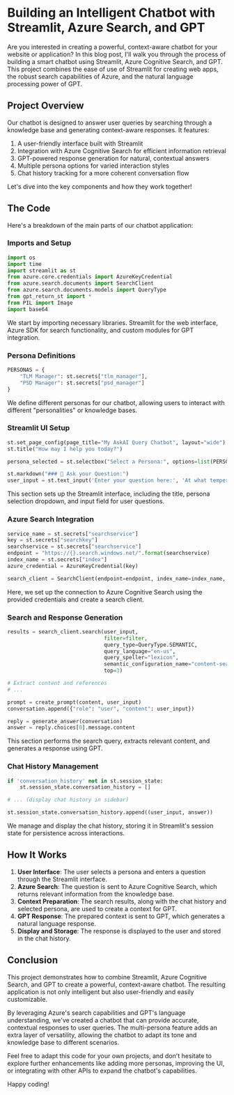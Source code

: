 # Building an Intelligent Chatbot with Streamlit, Azure Search, and GPT

Are you interested in creating a powerful, context-aware chatbot for your website or application? In this blog post, I'll walk you through the process of building a smart chatbot using Streamlit, Azure Cognitive Search, and GPT. This project combines the ease of use of Streamlit for creating web apps, the robust search capabilities of Azure, and the natural language processing power of GPT.

## Project Overview

Our chatbot is designed to answer user queries by searching through a knowledge base and generating context-aware responses. It features:

1. A user-friendly interface built with Streamlit
2. Integration with Azure Cognitive Search for efficient information retrieval
3. GPT-powered response generation for natural, contextual answers
4. Multiple persona options for varied interaction styles
5. Chat history tracking for a more coherent conversation flow

Let's dive into the key components and how they work together!

## The Code

Here's a breakdown of the main parts of our chatbot application:

### Imports and Setup

```python
import os
import time
import streamlit as st
from azure.core.credentials import AzureKeyCredential
from azure.search.documents import SearchClient
from azure.search.documents.models import QueryType
from gpt_return_st import *
from PIL import Image
import base64
```

We start by importing necessary libraries. Streamlit for the web interface, Azure SDK for search functionality, and custom modules for GPT integration.

### Persona Definitions

```python
PERSONAS = {
    "TLM Manager": st.secrets["tlm_manager"],
    "PSD Manager": st.secrets["psd_manager"]
}
```

We define different personas for our chatbot, allowing users to interact with different "personalities" or knowledge bases.

### Streamlit UI Setup

```python
st.set_page_config(page_title="My AskAI Query Chatbot", layout="wide")
st.title("How may I help you today?")

persona_selected = st.selectbox("Select a Persona:", options=list(PERSONAS.keys()))

st.markdown("### 🤖 Ask your Question:")
user_input = st.text_input('Enter your question here:', 'At what temperature can I use the Ora technology')
```

This section sets up the Streamlit interface, including the title, persona selection dropdown, and input field for user questions.

### Azure Search Integration

```python
service_name = st.secrets["searchservice"]
key = st.secrets["searchkey"]
searchservice = st.secrets["searchservice"]
endpoint = "https://{}.search.windows.net/".format(searchservice)
index_name = st.secrets["index"]
azure_credential = AzureKeyCredential(key)

search_client = SearchClient(endpoint=endpoint, index_name=index_name, credential=azure_credential)
```

Here, we set up the connection to Azure Cognitive Search using the provided credentials and create a search client.

### Search and Response Generation

```python
results = search_client.search(user_input,
                               filter=filter,
                               query_type=QueryType.SEMANTIC,
                               query_language="en-us",
                               query_speller="lexicon",
                               semantic_configuration_name="content-search",
                               top=3)

# Extract content and references
# ...

prompt = create_prompt(content, user_input)
conversation.append({"role": "user", "content": user_input})

reply = generate_answer(conversation)
answer = reply.choices[0].message.content
```

This section performs the search query, extracts relevant content, and generates a response using GPT.

### Chat History Management

```python
if 'conversation_history' not in st.session_state:
    st.session_state.conversation_history = []

# ... (display chat history in sidebar)

st.session_state.conversation_history.append((user_input, answer))
```

We manage and display the chat history, storing it in Streamlit's session state for persistence across interactions.

## How It Works

1. **User Interface**: The user selects a persona and enters a question through the Streamlit interface.
2. **Azure Search**: The question is sent to Azure Cognitive Search, which returns relevant information from the knowledge base.
3. **Context Preparation**: The search results, along with the chat history and selected persona, are used to create a context for GPT.
4. **GPT Response**: The prepared context is sent to GPT, which generates a natural language response.
5. **Display and Storage**: The response is displayed to the user and stored in the chat history.

## Conclusion

This project demonstrates how to combine Streamlit, Azure Cognitive Search, and GPT to create a powerful, context-aware chatbot. The resulting application is not only intelligent but also user-friendly and easily customizable.

By leveraging Azure's search capabilities and GPT's language understanding, we've created a chatbot that can provide accurate, contextual responses to user queries. The multi-persona feature adds an extra layer of versatility, allowing the chatbot to adapt its tone and knowledge base to different scenarios.

Feel free to adapt this code for your own projects, and don't hesitate to explore further enhancements like adding more personas, improving the UI, or integrating with other APIs to expand the chatbot's capabilities.

Happy coding!